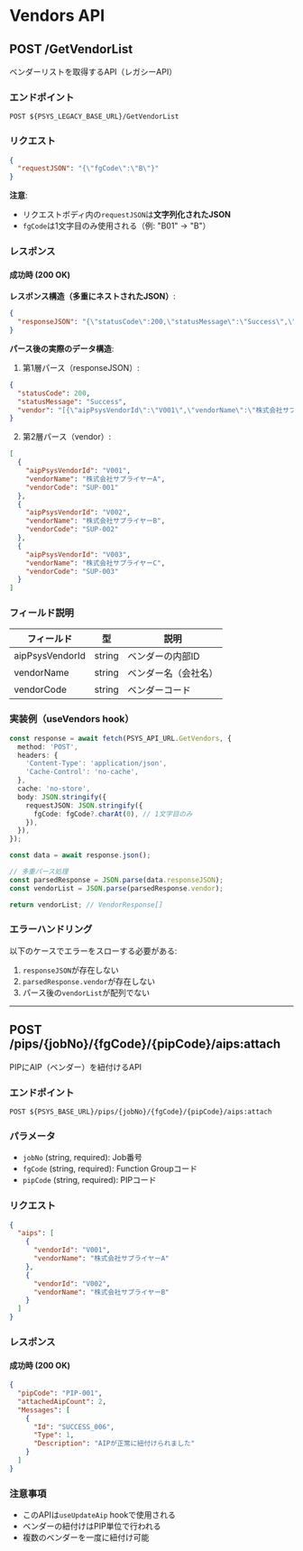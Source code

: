 # Vendors API

## POST /GetVendorList

ベンダーリストを取得するAPI（レガシーAPI）

### エンドポイント
```
POST ${PSYS_LEGACY_BASE_URL}/GetVendorList
```

### リクエスト

```json
{
  "requestJSON": "{\"fgCode\":\"B\"}"
}
```

**注意**: 
- リクエストボディ内の`requestJSON`は**文字列化されたJSON**
- `fgCode`は1文字目のみ使用される（例: "B01" → "B"）

### レスポンス

#### 成功時 (200 OK)

**レスポンス構造（多重にネストされたJSON）**:
```json
{
  "responseJSON": "{\"statusCode\":200,\"statusMessage\":\"Success\",\"vendor\":\"[{\\\"aipPsysVendorId\\\":\\\"V001\\\",\\\"vendorName\\\":\\\"株式会社サプライヤーA\\\",\\\"vendorCode\\\":\\\"SUP-001\\\"},{\\\"aipPsysVendorId\\\":\\\"V002\\\",\\\"vendorName\\\":\\\"株式会社サプライヤーB\\\",\\\"vendorCode\\\":\\\"SUP-002\\\"}]\"}"
}
```

**パース後の実際のデータ構造**:

1. 第1層パース（responseJSON）:
```json
{
  "statusCode": 200,
  "statusMessage": "Success",
  "vendor": "[{\"aipPsysVendorId\":\"V001\",\"vendorName\":\"株式会社サプライヤーA\",\"vendorCode\":\"SUP-001\"}]"
}
```

2. 第2層パース（vendor）:
```json
[
  {
    "aipPsysVendorId": "V001",
    "vendorName": "株式会社サプライヤーA",
    "vendorCode": "SUP-001"
  },
  {
    "aipPsysVendorId": "V002",
    "vendorName": "株式会社サプライヤーB",
    "vendorCode": "SUP-002"
  },
  {
    "aipPsysVendorId": "V003",
    "vendorName": "株式会社サプライヤーC",
    "vendorCode": "SUP-003"
  }
]
```

### フィールド説明

| フィールド | 型 | 説明 |
|-----------|---|------|
| aipPsysVendorId | string | ベンダーの内部ID |
| vendorName | string | ベンダー名（会社名） |
| vendorCode | string | ベンダーコード |

### 実装例（useVendors hook）

```typescript
const response = await fetch(PSYS_API_URL.GetVendors, {
  method: 'POST',
  headers: {
    'Content-Type': 'application/json',
    'Cache-Control': 'no-cache',
  },
  cache: 'no-store',
  body: JSON.stringify({
    requestJSON: JSON.stringify({
      fgCode: fgCode?.charAt(0), // 1文字目のみ
    }),
  }),
});

const data = await response.json();

// 多重パース処理
const parsedResponse = JSON.parse(data.responseJSON);
const vendorList = JSON.parse(parsedResponse.vendor);

return vendorList; // VendorResponse[]
```

### エラーハンドリング

以下のケースでエラーをスローする必要がある:
1. `responseJSON`が存在しない
2. `parsedResponse.vendor`が存在しない
3. パース後の`vendorList`が配列でない

---

## POST /pips/{jobNo}/{fgCode}/{pipCode}/aips:attach

PIPにAIP（ベンダー）を紐付けるAPI

### エンドポイント
```
POST ${PSYS_BASE_URL}/pips/{jobNo}/{fgCode}/{pipCode}/aips:attach
```

### パラメータ
- `jobNo` (string, required): Job番号
- `fgCode` (string, required): Function Groupコード
- `pipCode` (string, required): PIPコード

### リクエスト
```json
{
  "aips": [
    {
      "vendorId": "V001",
      "vendorName": "株式会社サプライヤーA"
    },
    {
      "vendorId": "V002",
      "vendorName": "株式会社サプライヤーB"
    }
  ]
}
```

### レスポンス

#### 成功時 (200 OK)
```json
{
  "pipCode": "PIP-001",
  "attachedAipCount": 2,
  "Messages": [
    {
      "Id": "SUCCESS_006",
      "Type": 1,
      "Description": "AIPが正常に紐付けられました"
    }
  ]
}
```

### 注意事項
- このAPIは`useUpdateAip` hookで使用される
- ベンダーの紐付けはPIP単位で行われる
- 複数のベンダーを一度に紐付け可能